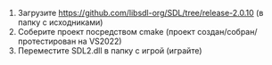 1. Загрузите https://github.com/libsdl-org/SDL/tree/release-2.0.10 (в папку с исходниками)  
2. Соберите проект посредством cmake (проект создан/собран/протестирован на VS2022)  
3. Переместите SDL2.dll в папку с игрой (играйте)  

